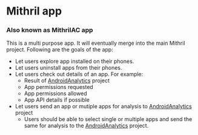 # Mithril app
### Also known as MithrilAC app
This is a multi purpose app. It will eventually merge into the main Mithril project.
Following are the goals of the app:
* Let users explore app installed on their phones.
* Let users uninstall apps from their phones.
* Let users check out details of an app. For example:
  * Result of [AndroidAnalytics](https://github.com/Ebiquity/AndroidAnalytics) project
  * App permissions requested
  * App permissions allowed
  * App API details if possible
* Let users send an app or mutiple apps for analysis to [AndroidAnalytics](https://github.com/Ebiquity/AndroidAnalytics) project
  * Users should be able to select single or multiple apps and send the same for analysis to the [AndroidAnalytics](https://github.com/Ebiquity/AndroidAnalytics) project.
